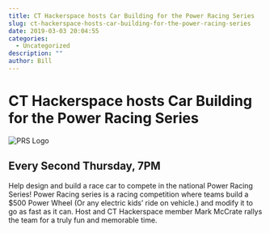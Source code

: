 ```yaml
---
title: CT Hackerspace hosts Car Building for the Power Racing Series
slug: ct-hackerspace-hosts-car-building-for-the-power-racing-series
date: 2019-03-03 20:04:55
categories:
  - Uncategorized
description: ""
author: Bill
---
```


# CT Hackerspace hosts Car Building for the Power Racing Series

![PRS Logo](/uploads/2019/03/prs-logo.jpg)

## Every Second Thursday, 7PM

Help design and build a race car to compete in the national Power Racing Series! Power Racing series is a racing competition where teams build a $500 Power Wheel (Or any electric kids’ ride on vehicle.) and modify it to go as fast as it can. Host and CT Hackerspace member Mark McCrate rallys the team for a truly fun and memorable time.
